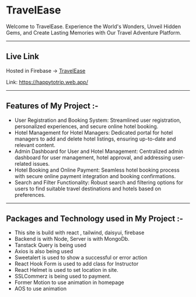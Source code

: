 # TravelEase

Welcome to TravelEase. Experience the World's Wonders, Unveil Hidden Gems, and Create Lasting Memories with Our Travel Adventure Platform.

---

## Live Link
Hosted in Firebase -> [TravelEase](https://happytotrip.web.app/)

Link: https://happytotrip.web.app/

--- 
## Features of My Project :-
* User Registration and Booking System: Streamlined user registration, personalized experiences, and secure online hotel booking.
* Hotel Management for Hotel Managers: Dedicated portal for hotel managers to add and delete hotel listings, ensuring up-to-date and relevant content.
* Admin Dashboard for User and Hotel Management: Centralized admin dashboard for user management, hotel approval, and addressing user-related issues.
* Hotel Booking and Online Payment: Seamless hotel booking process with secure online payment integration and booking confirmations.
* Search and Filter Functionality: Robust search and filtering options for users to find suitable travel destinations and hotels based on preferences.

--- 
## Packages and Technology used in My Project :-
* This site is build with react , tailwind, daisyui, firebase
* Backend is with Node, Server is with MongoDb.
* Tanstack Query is being used
* Axios is also being used
* Sweetalert is used to show a successful or error action
* React Hook Form is used to add class for Instructor 
* React Helmet is used to set location in site.
* SSLCommerz is being used to payment.
* Former Motion to use animation in homepage 
* AOS to use animation